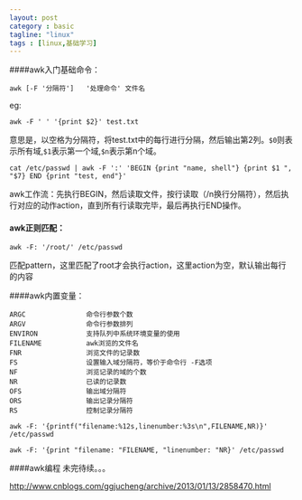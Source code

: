 ```yaml
---
layout: post
category : basic
tagline: "linux"
tags : [linux,基础学习]
---
```


####awk入门基础命令：

```
awk [-F '分隔符']   '处理命令' 文件名
```

eg:
 

```
awk -F ' ' '{print $2}' test.txt
```
意思是，以空格为分隔符，将test.txt中的每行进行分隔，然后输出第2列。`$0`则表示所有域,`$1`表示第一个域,`$n`表示第n个域。

```
cat /etc/passwd | awk -F ':' 'BEGIN {print "name, shell"} {print $1 ", "$7} END {print "test, end"}'
```
awk工作流：先执行BEGIN，然后读取文件，按行读取（/n换行分隔符），然后执行对应的动作action，直到所有行读取完毕，最后再执行END操作。

#### awk正则匹配：
```
awk -F: '/root/' /etc/passwd
```
匹配pattern，这里匹配了root才会执行action，这里action为空，默认输出每行的内容

####awk内置变量：
```
ARGC               命令行参数个数
ARGV               命令行参数排列
ENVIRON            支持队列中系统环境变量的使用
FILENAME           awk浏览的文件名
FNR                浏览文件的记录数
FS                 设置输入域分隔符，等价于命令行 -F选项
NF                 浏览记录的域的个数
NR                 已读的记录数
OFS                输出域分隔符
ORS                输出记录分隔符
RS                 控制记录分隔符
```
```
awk -F: '{printf("filename:%12s,linenumber:%3s\n",FILENAME,NR)}'  /etc/passwd
```
```
awk -F: '{print "filename: "FILENAME, "linenumber: "NR}' /etc/passwd
```
####awk编程
未完待续。。。

http://www.cnblogs.com/ggjucheng/archive/2013/01/13/2858470.html
